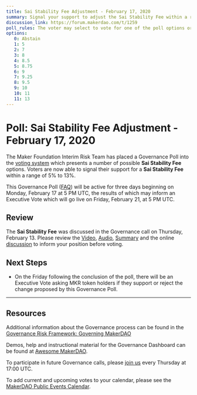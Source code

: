 ```yaml
---
title: Sai Stability Fee Adjustment - February 17, 2020
summary: Signal your support to adjust the Sai Stability Fee within a range of 5% to 13%
discussion_link: https://forum.makerdao.com/t/1259
poll_rules: The voter may select to vote for one of the poll options or they may elect to abstain from the poll entirely
options:
   0: Abstain
   1: 5
   2: 7
   3: 8
   4: 8.5
   5: 8.75
   6: 9
   7: 9.25
   8: 9.5
   9: 10
   10: 11
   11: 13
---
```

# Poll: Sai Stability Fee Adjustment - February 17, 2020

The Maker Foundation Interim Risk Team has placed a Governance Poll into the [voting system](https://vote.makerdao.com/polling) which presents a number of possible **Sai Stability Fee** options. Voters are now able to signal their support for a **Sai Stability Fee** within a range of 5% to 13%.

This Governance Poll ([FAQ](https://community-development.makerdao.com/makerdao-scd-faqs/scd-faqs/governance)) will be active for three days beginning on Monday, February 17 at 5 PM UTC, the results of which may inform an Executive Vote which will go live on Friday, February 21, at 5 PM UTC.

## Review

The **Sai Stability Fee** was discussed in the Governance call on Thursday, February 13. Please review the [Video](https://www.youtube.com/playlist?list=PLLzkWCj8ywWNq5-90-Id6VPSsrk4OWVan), [Audio](https://soundcloud.com/makerdao/sets/governance-and-risk), [Summary](https://community-development.makerdao.com/governance/governance-and-risk-meetings/summaries) and the online [discussion](https://forum.makerdao.com/c/governance) to inform your position before voting.

## Next Steps

* On the Friday following the conclusion of the poll, there will be an Executive Vote asking MKR token holders if they support or reject the change proposed by this Governance Poll.

---

## Resources

Additional information about the Governance process can be found in the [Governance Risk Framework: Governing MakerDAO](https://community-development.makerdao.com/governance/governance-risk-framework)

Demos, help and instructional material for the Governance Dashboard can be found at [Awesome MakerDAO](https://awesome.makerdao.com/#voting).

To participate in future Governance calls, please [join us](https://community-development.makerdao.com/governance/governance-and-risk-meetings) every Thursday at 17:00 UTC.

To add current and upcoming votes to your calendar, please see the [MakerDAO Public Events Calendar](https://calendar.google.com/calendar/embed?src=makerdao.com_3efhm2ghipksegl009ktniomdk%40group.calendar.google.com&ctz=America%2FLos_Angeles).

